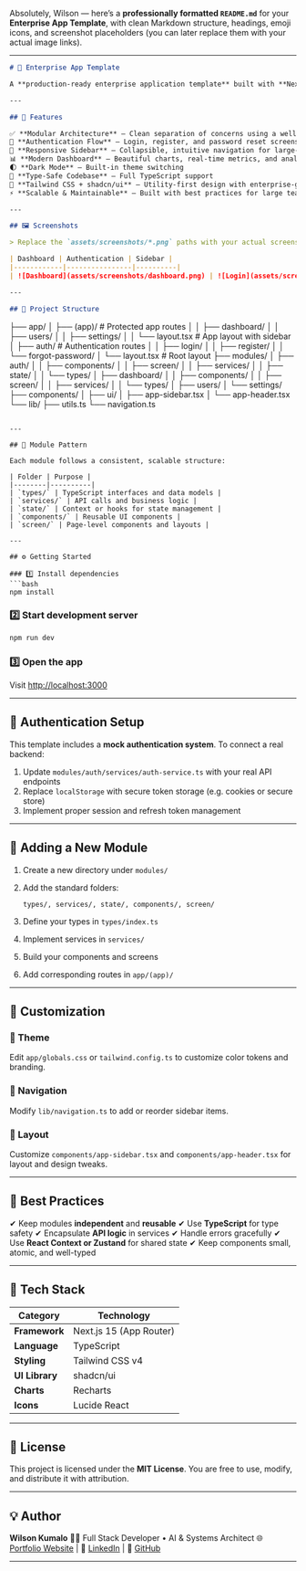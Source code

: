 Absolutely, Wilson — here’s a **professionally formatted `README.md`** for your **Enterprise App Template**, with clean Markdown structure, headings, emoji icons, and screenshot placeholders (you can later replace them with your actual image links).

---

```markdown
# 🚀 Enterprise App Template

A **production-ready enterprise application template** built with **Next.js**, **TypeScript**, and **modern best practices** — designed for scalability, modularity, and performance.

---

## 🌟 Features

✅ **Modular Architecture** – Clean separation of concerns using a well-defined module pattern  
🔐 **Authentication Flow** – Login, register, and password reset screens  
🧭 **Responsive Sidebar** – Collapsible, intuitive navigation for large-scale apps  
📊 **Modern Dashboard** – Beautiful charts, real-time metrics, and analytics  
🌓 **Dark Mode** – Built-in theme switching  
💪 **Type-Safe Codebase** – Full TypeScript support  
🎨 **Tailwind CSS + shadcn/ui** – Utility-first design with enterprise-grade components  
⚡ **Scalable & Maintainable** – Built with best practices for large teams and production use  

---

## 🖼️ Screenshots

> Replace the `assets/screenshots/*.png` paths with your actual screenshots.

| Dashboard | Authentication | Sidebar |
|------------|----------------|----------|
| ![Dashboard](assets/screenshots/dashboard.png) | ![Login](assets/screenshots/login.png) | ![Sidebar](assets/screenshots/sidebar.png) |

---

## 📂 Project Structure

```

├── app/
│   ├── (app)/              # Protected app routes
│   │   ├── dashboard/
│   │   ├── users/
│   │   ├── settings/
│   │   └── layout.tsx      # App layout with sidebar
│   ├── auth/               # Authentication routes
│   │   ├── login/
│   │   ├── register/
│   │   └── forgot-password/
│   └── layout.tsx          # Root layout
├── modules/
│   ├── auth/
│   │   ├── components/
│   │   ├── screen/
│   │   ├── services/
│   │   ├── state/
│   │   └── types/
│   ├── dashboard/
│   │   ├── components/
│   │   ├── screen/
│   │   ├── services/
│   │   └── types/
│   ├── users/
│   └── settings/
├── components/
│   ├── ui/
│   ├── app-sidebar.tsx
│   └── app-header.tsx
└── lib/
├── utils.ts
└── navigation.ts

````

---

## 🧩 Module Pattern

Each module follows a consistent, scalable structure:

| Folder | Purpose |
|--------|----------|
| `types/` | TypeScript interfaces and data models |
| `services/` | API calls and business logic |
| `state/` | Context or hooks for state management |
| `components/` | Reusable UI components |
| `screen/` | Page-level components and layouts |

---

## ⚙️ Getting Started

### 1️⃣ Install dependencies
```bash
npm install
````

### 2️⃣ Start development server

```bash
npm run dev
```

### 3️⃣ Open the app

Visit [http://localhost:3000](http://localhost:3000)

---

## 🔐 Authentication Setup

This template includes a **mock authentication system**.
To connect a real backend:

1. Update `modules/auth/services/auth-service.ts` with your real API endpoints
2. Replace `localStorage` with secure token storage (e.g. cookies or secure store)
3. Implement proper session and refresh token management

---

## 🧱 Adding a New Module

1. Create a new directory under `modules/`
2. Add the standard folders:

   ```
   types/, services/, state/, components/, screen/
   ```
3. Define your types in `types/index.ts`
4. Implement services in `services/`
5. Build your components and screens
6. Add corresponding routes in `app/(app)/`

---

## 🎨 Customization

### 🌈 Theme

Edit `app/globals.css` or `tailwind.config.ts` to customize color tokens and branding.

### 🧭 Navigation

Modify `lib/navigation.ts` to add or reorder sidebar items.

### 🧩 Layout

Customize `components/app-sidebar.tsx` and `components/app-header.tsx` for layout and design tweaks.

---

## 🧠 Best Practices

✔ Keep modules **independent** and **reusable**
✔ Use **TypeScript** for type safety
✔ Encapsulate **API logic** in services
✔ Handle errors gracefully
✔ Use **React Context or Zustand** for shared state
✔ Keep components small, atomic, and well-typed

---

## 🧰 Tech Stack

| Category       | Technology              |
| -------------- | ----------------------- |
| **Framework**  | Next.js 15 (App Router) |
| **Language**   | TypeScript              |
| **Styling**    | Tailwind CSS v4         |
| **UI Library** | shadcn/ui               |
| **Charts**     | Recharts                |
| **Icons**      | Lucide React            |

---

## 📜 License

This project is licensed under the **MIT License**.
You are free to use, modify, and distribute it with attribution.

---

## 💡 Author

**Wilson Kumalo**
🧑‍💻 Full Stack Developer • AI & Systems Architect
🌐 [Portfolio Website](https://wilsonkumalo.vercel.app) | 💼 [LinkedIn](https://www.linkedin.com/in/wilson-kumalo-733550243/) | 🐙 [GitHub](https://github.com/KumaloWilson)

---

```
